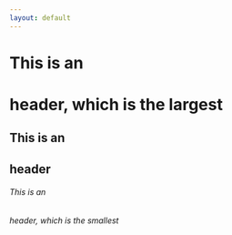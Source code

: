 ```yaml
---
layout: default
---
```


# This is an <h1> header, which is the largest
## This is an <h2> header
###### This is an <h6> header, which is the smallest


